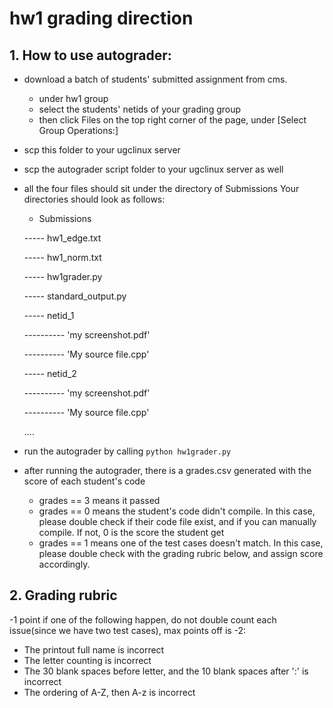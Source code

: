 # hw1 grading direction

## 1. How to use autograder:
- download a batch of students' submitted assignment from cms.
     - under hw1 group 
     - select the students' netids of your grading group
     - then click Files on the top right corner of the page, under [Select Group Operations:]
- scp this folder to your ugclinux server
- scp the autograder script folder to your ugclinux server as well
- all the four files should sit under the directory of Submissions 
     Your directories should look as follows:
     - Submissions

     ----- hw1_edge.txt

     ----- hw1_norm.txt

     ----- hw1grader.py

     ----- standard_output.py

     ----- netid_1

     ---------- 'my screenshot.pdf'

     ---------- 'My source file.cpp'

     ----- netid_2

     ---------- 'my screenshot.pdf'

     ---------- 'My source file.cpp'

     ....

- run the autograder by calling `python hw1grader.py`
- after running the autograder, there is a grades.csv generated with the score of each student's code
     - grades == 3 means it passed
     - grades == 0 means the student's code didn't compile. In this case, please double check if their code file exist, and if you can manually compile. If not, 0 is the score the student get
     - grades == 1 means one of the test cases doesn't match. In this case, please double check with the grading rubric below, and assign score accordingly.


## 2. Grading rubric

-1 point if one of the following happen, do not double count each issue(since we have two test cases), max points off is -2:
  - The printout full name is incorrect
  - The letter counting is incorrect
  - The 30 blank spaces before letter, and the 10 blank spaces after ':' is incorrect
  - The ordering of A-Z, then A-z is incorrect